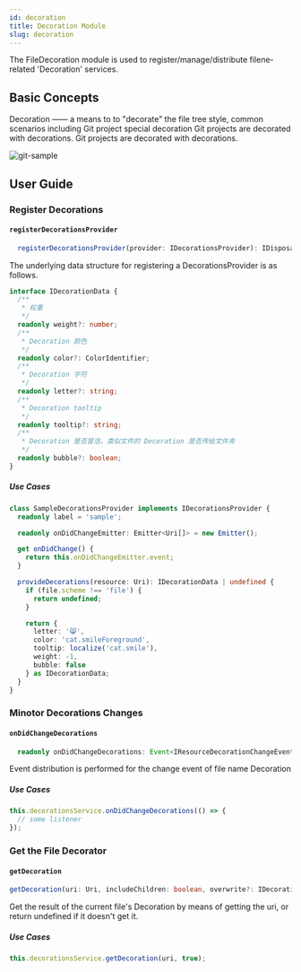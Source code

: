 ```yaml
---
id: decoration
title: Decoration Module
slug: decoration
---
```


The FileDecoration module is used to register/manage/distribute filene-related 'Decoration' services. 

## Basic Concepts

Decoration —— a means to to "decorate" the file tree style, common scenarios including Git project special decoration
Git projects are decorated with decorations. Git projects are decorated with decorations.  

![git-sample](https://img.alicdn.com/imgextra/i4/O1CN0102WFi9267ik1JKMeC_!!6000000007615-2-tps-1038-824.png)

## User Guide

### Register Decorations

#### `registerDecorationsProvider`

```ts
  registerDecorationsProvider(provider: IDecorationsProvider): IDisposable;
```

The underlying data structure for registering a DecorationsProvider is as follows.

```ts
interface IDecorationData {
  /**
   * 权重
   */
  readonly weight?: number;
  /**
   * Decoration 颜色
   */
  readonly color?: ColorIdentifier;
  /**
   * Decoration 字符
   */
  readonly letter?: string;
  /**
   * Decoration tooltip
   */
  readonly tooltip?: string;
  /**
   * Decoration 是否冒泡，类似文件的 Decoration 是否传给文件夹
   */
  readonly bubble?: boolean;
}
```

##### Use Cases

```ts
class SampleDecorationsProvider implements IDecorationsProvider {
  readonly label = 'sample';

  readonly onDidChangeEmitter: Emitter<Uri[]> = new Emitter();

  get onDidChange() {
    return this.onDidChangeEmitter.event;
  }

  provideDecorations(resource: Uri): IDecorationData | undefined {
    if (file.scheme !== 'file') {
      return undefined;
    }

    return {
      letter: '😸',
      color: 'cat.smileForeground',
      tooltip: localize('cat.smile'),
      weight: -1,
      bubble: false
    } as IDecorationData;
  }
}
```

### Minotor Decorations Changes

#### `onDidChangeDecorations`

```ts
  readonly onDidChangeDecorations: Event<IResourceDecorationChangeEvent>;
```

Event distribution is performed for the change event of file name Decoration

##### Use Cases

```ts
this.decorationsService.onDidChangeDecorations(() => {
  // some listener
});
```

### Get the File Decorator

#### `getDecoration`

```ts
getDecoration(uri: Uri, includeChildren: boolean, overwrite?: IDecorationData): IDecoration | undefined;
```

Get the result of the current file's Decoration by means of getting the uri, or return undefined if it doesn't get it.

##### Use Cases

```ts
this.decorationsService.getDecoration(uri, true);
```

